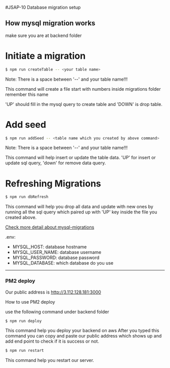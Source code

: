 #JSAP-10
Database migration setup

## How mysql migration works
make sure you are at backend folder

# Initiate a migration
```bash
$ npm run createTable -- <your table name>
```
Note: There is a space between '--' and your table name!!!

This command will create a file start with numbers inside migrations folder
remember this name

'UP' should fill in the mysql query to create table and 'DOWN' is drop table.

# Add seed
```bash
$ npm run addSeed -- <table name which you created by above command>
```
Note: There is a space between '--' and your table name!!!

This command will help insert or update the table data.
'UP' for insert or update sql query, 'down' for remove data query.

# Refreshing Migrations
```bash
$ npm run dbRefresh 
```
This command will help you drop all data and update with new ones by running all the sql query which paired up with 'UP' key inside the file you created above.

[Check more detail about mysql-migrations](https://www.npmjs.com/package/mysql-migrations)

.env:
- MYSQL_HOST: database hostname
- MYSQL_USER_NAME: database username
- MYSQL_PASSWORD: database password
- MYSQL_DATABASE: which database do you use

***
### PM2 deploy 

Our public address is http://3.112.128.181:3000

How to use PM2 deploy 

use the following command under backend folder

```bash
$ npm run deploy
```
This command help you deploy your backend on aws
After you typed this command you can copy and paste our public address which shows up and add end point to check if it is success or not.

```bash
$ npm run restart
```
This command help you restart our server.